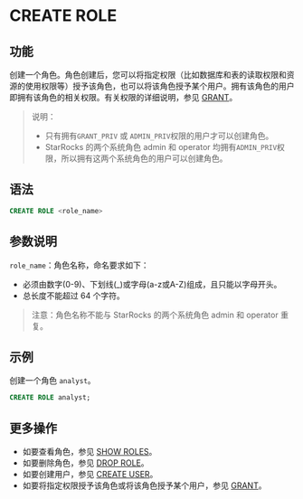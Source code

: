 # CREATE ROLE

## 功能

创建一个角色。角色创建后，您可以将指定权限（比如数据库和表的读取权限和资源的使用权限等）授予该角色，也可以将该角色授予某个用户。拥有该角色的用户即拥有该角色的相关权限。有关权限的详细说明，参见 [GRANT](/sql-reference/sql-statements/account-management/GRANT.md)。

> 说明：
>
> - 只有拥有`GRANT_PRIV` 或 `ADMIN_PRIV`权限的用户才可以创建角色。
> - StarRocks 的两个系统角色 admin 和 operator 均拥有`ADMIN_PRIV`权限，所以拥有这两个系统角色的用户可以创建角色。

## 语法

```SQL
CREATE ROLE <role_name>
```

## 参数说明

`role_name`：角色名称，命名要求如下：

- 必须由数字(0-9)、下划线(_)或字母(a-z或A-Z)组成，且只能以字母开头。
- 总长度不能超过 64 个字符。

> 注意：角色名称不能与 StarRocks 的两个系统角色 admin 和 operator 重复。

## 示例

创建一个角色 `analyst`。

```SQL
CREATE ROLE analyst;
```

## 更多操作

- 如要查看角色，参见 [SHOW ROLES](/sql-reference/sql-statements/account-management/SHOW%20ROLES.md)。
- 如要删除角色，参见 [DROP ROLE](/sql-reference/sql-statements/account-management/DROP%20ROLE.md)。
- 如要创建用户，参见 [CREATE USER](/sql-reference/sql-statements/account-management/CREATE%20USER.md)。
- 如要将指定权限授予该角色或将该角色授予某个用户，参见 [GRANT](/sql-reference/sql-statements/account-management/GRANT.md)。
